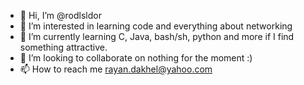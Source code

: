 - 👋 Hi, I’m @rodlsldor
- 👀 I’m interested in learning code and everything about networking
- 🌱 I’m currently learning C, Java, bash/sh, python and more if I find something attractive.
- 💞️ I’m looking to collaborate on nothing for the moment :)
- 📫 How to reach me rayan.dakhel@yahoo.com

<!---
rodlsldor/rodlsldor is a ✨ special ✨ repository because its `README.md` (this file) appears on your GitHub profile.
You can click the Preview link to take a look at your changes.
--->
